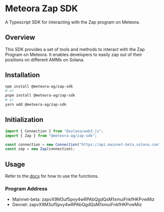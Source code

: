 # Meteora Zap SDK

A Typescript SDK for interacting with the Zap program on Meteora.

## Overview

This SDK provides a set of tools and methods to interact with the Zap Program on Meteora. It enables developers to easily zap out of their positions on different AMMs on Solana.

## Installation

```bash
npm install @meteora-ag/zap-sdk
# or
pnpm install @meteora-ag/zap-sdk
# or
yarn add @meteora-ag/zap-sdk
```

## Initialization

```typescript
import { Connection } from "@solana/web3.js";
import { Zap } from "@meteora-ag/zap-sdk";

const connection = new Connection("https://api.mainnet-beta.solana.com");
const zap = new Zap(connection);
```

## Usage

Refer to the [docs](./docs.md) for how to use the functions.

### Program Address

- Mainnet-beta: zapvX9M3uf5pvy4wRPAbQgdQsM1xmuiFnkfHKPvwMiz
- Devnet: zapvX9M3uf5pvy4wRPAbQgdQsM1xmuiFnkfHKPvwMiz
